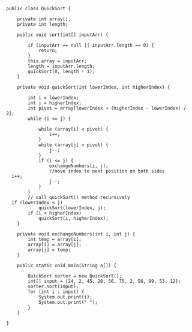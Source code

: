 ﻿    public class QuickSort {  
      
        private int array[];  
        private int length;  
      
        public void sort(int[] inputArr) {  
      
            if (inputArr == null || inputArr.length == 0) {  
                return;  
            }  
            this.array = inputArr;  
            length = inputArr.length;  
            quickSort(0, length - 1);  
        }  
      
        private void quickSort(int lowerIndex, int higherIndex) {  
      
            int i = lowerIndex;  
            int j = higherIndex;  
            int pivot = array[lowerIndex + (higherIndex - lowerIndex) / 2];  
            while (i <= j) {  
      
                while (array[i] < pivot) {  
                    i++;  
                }  
                while (array[j] > pivot) {  
                    j--;  
                }  
                if (i <= j) {  
                    exchangeNumbers(i, j);  
                    //move index to next position on both sides  
      i++;  
                    j--;  
                }  
            }  
            // call quickSort() method recursively  
      if (lowerIndex < j)  
                quickSort(lowerIndex, j);  
            if (i < higherIndex)  
                quickSort(i, higherIndex);  
        }  
      
        private void exchangeNumbers(int i, int j) {  
            int temp = array[i];  
            array[i] = array[j];  
            array[j] = temp;  
        }  
      
        public static void main(String a[]) {  
      
            QuickSort sorter = new QuickSort();  
            int[] input = {24, 2, 45, 20, 56, 75, 2, 56, 99, 53, 12};  
            sorter.sort(input);  
            for (int i : input) {  
                System.out.print(i);  
                System.out.print(" ");  
            }  
        }  
      
    }

